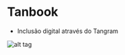 Tanbook
=======
* Inclusão digital através do Tangram


![alt tag](http://app.unimedriopardo.com.br/arquivos/tanbook_1.jpg)
